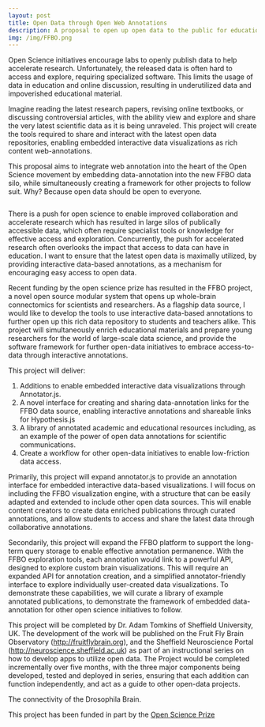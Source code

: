 ```yaml
---
layout: post
title: Open Data through Open Web Annotations
description: A proposal to open up open data to the public for education, sharing, and discussion.
img: /img/FFBO.png
---
```


Open Science initiatives encourage labs to openly publish data to help accelerate research. Unfortunately, the released data is often hard to access and explore, requiring specialized software.  This limits the usage of data in education and online discussion, resulting in underutilized data and impoverished educational material. 

Imagine reading the latest research papers, revising online textbooks, or discussing controversial articles, with the ability view and explore and share the very latest scientific data as it is being unraveled.  This project will create the tools required to share and interact with the latest open data repositories, enabling embedded interactive data visualizations as rich content web-annotations.

This proposal aims to integrate web annotation into the heart of the Open Science movement by embedding data-annotation into the new FFBO data silo, while simultaneously creating a framework for other projects to follow suit. Why? Because open data should be open to everyone.

<div class="img_row">
	<img class="col one" src="{{ site.baseurl }}/img/brain.png" alt="" title="Sheffield"/>
</div>
<div class="col three caption">

There is a push for open science to enable improved collaboration and accelerate research which has resulted in large silos of publically accessible data, which often require specialist tools or knowledge for effective access and exploration. Concurrently, the push for accelerated research often overlooks the impact that access to data can have in education. I want to ensure that the latest open data is maximally utilized, by providing interactive data-based annotations, as a mechanism for encouraging easy access to open data.

Recent funding by the open science prize has resulted in the FFBO project, a novel open source modular system that opens up whole-brain connectomics for scientists and researchers. As a flagship data source, I would like to develop the tools to use interactive data-based annotations to further open up this rich data repository to students and teachers alike. This project will simultaneously enrich educational materials and prepare young researchers for the world of large-scale data science, and provide the software framework for further open-data initiatives to embrace access-to-data through interactive annotations.

This project will deliver:

1. Additions to enable embedded interactive data visualizations through Annotator.js.
2. A novel interface for creating and sharing data-annotation links for the FFBO data source, enabling interactive annotations and shareable links for Hypothesis.js
3. A library of annotated academic and educational resources including, as an example of the power of open data annotations for scientific communications.
4. Create a workflow for other open-data initiatives to enable low-friction data access.

Primarily, this project will expand annotator.js to provide an annotation interface for embedded interactive data-based visualizations. I will focus on including the FFBO visualization engine, with a structure that can be easily adapted and extended to include other open data sources. This will enable content creators to create data enriched publications through curated annotations, and allow students to access and share the latest data through collaborative annotations.

Secondarily, this project will expand the FFBO platform to support the long-term query storage to enable effective annotation permanence. With the FFBO exploration tools, each annotation would link to a powerful API, designed to explore custom brain visualizations.  This will require an expanded API for annotation creation, and  a simplified annotator-friendly interface to explore individually user-created data visualizations.  To demonstrate these capabilities, we will curate a library of example annotated publications, to demonstrate the framework of embedded data-annotation for other open science initiatives to follow.

This project will be completed by Dr. Adam Tomkins of Sheffield University, UK. The development of the work will be published on the Fruit Fly Brain Observatory (http://fruitflybrain.org), and the Sheffield Neuroscience Portal (http://neuroscience.sheffield.ac.uk) as part of an instructional series on how to develop apps to utilize open data. The Project would be completed incrementally over five months, with the three major components being developed, tested and deployed in series, ensuring that each addition can function independently, and act as a guide to other open-data projects.

</div>
<div class="img_row">
	<img class="col three" src="{{ site.baseurl }}/img/brain.png" alt="" title="Drosophila Brain"/>
</div>
<div class="col three caption">
    The connectivity of the Drosophila Brain.
</div>

This project has been funded in part by the [Open Science Prize](https://www.openscienceprize.org/) 

